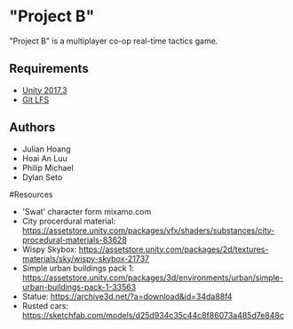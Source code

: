 # "Project B"

"Project B" is a multiplayer co-op real-time tactics game.

## Requirements

* [Unity 2017.3](https://unity3d.com/)
* [Git LFS](https://git-lfs.github.com/)

## Authors

* Julian Hoang
* Hoai An Luu
* Philip Michael
* Dylan Seto

#Resources

* 'Swat' character form mixamo.com
* City procerdural material: https://assetstore.unity.com/packages/vfx/shaders/substances/city-procedural-materials-83628
* Wispy Skybox: https://assetstore.unity.com/packages/2d/textures-materials/sky/wispy-skybox-21737
* Simple urban buildings pack 1: https://assetstore.unity.com/packages/3d/environments/urban/simple-urban-buildings-pack-1-33563
* Statue: https://archive3d.net/?a=download&id=34da88f4
* Rusted cars: https://sketchfab.com/models/d25d934c35c44c8f86073a485d7e848c
